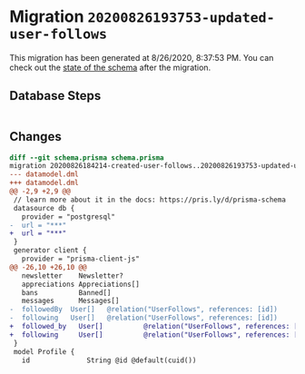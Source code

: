 # Migration `20200826193753-updated-user-follows`

This migration has been generated at 8/26/2020, 8:37:53 PM.
You can check out the [state of the schema](./schema.prisma) after the migration.

## Database Steps

```sql

```

## Changes

```diff
diff --git schema.prisma schema.prisma
migration 20200826184214-created-user-follows..20200826193753-updated-user-follows
--- datamodel.dml
+++ datamodel.dml
@@ -2,9 +2,9 @@
 // learn more about it in the docs: https://pris.ly/d/prisma-schema
 datasource db {
   provider = "postgresql"
-  url = "***"
+  url = "***"
 }
 generator client {
   provider = "prisma-client-js"
@@ -26,10 +26,10 @@
   newsletter    Newsletter?
   appreciations Appreciations[]
   bans          Banned[]
   messages      Messages[]
-  followedBy  User[]   @relation("UserFollows", references: [id])
-  following   User[]   @relation("UserFollows", references: [id])
+  followed_by   User[]          @relation("UserFollows", references: [id])
+  following     User[]          @relation("UserFollows", references: [id])
 }
 model Profile {
   id              String @id @default(cuid())
```


